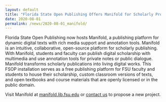 ```yaml
---
layout: default
title: "Florida State Open Publishing Offers Manifold for Scholarly Projects"
date: 2020-08-01
permalink: /news/2020-08-01_manifold/
---
```


Florida State Open Publishing now hosts Manifold, a publishing platform for dynamic digital texts with rich media support and annotation tools. Manifold is an intuitive, collaborative, open-source platform for scholarly publishing. With Manifold, students and faculty can publish digital scholarship with multimedia and use annotation tools for private notes or public dialogue. Manifold transforms scholarly publications into living digital works. This FSOP installation serves as a free publishing platform for FSU faculty and students to house their scholarship, custom classroom versions of texts, and open textbooks and course materials that are openly licensed or in the public domain.

Visit Manifold at [manifold.lib.fsu.edu](https://manifold.lib.fsu.edu/) or [contact us](https://www.lib.fsu.edu/DRS/form/contact-us "DRS Proposal Form") to propose a new project.
